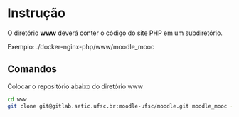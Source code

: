 # Instrução

O diretório **www** deverá conter o código do site PHP em um subdiretório.

Exemplo: ./docker-nginx-php/www/moodle_mooc

## Comandos

Colocar o repositório abaixo do diretório www

``` bash
cd www
git clone git@gitlab.setic.ufsc.br:moodle-ufsc/moodle.git moodle_mooc -b UFSC_33_STABLE-MOOC --recursive 
```

